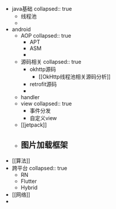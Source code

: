 - java基础
  collapsed:: true
	- 线程池
	-
- android
	- AOP
	  collapsed:: true
		- APT
		- ASM
		-
	- 源码相关
	  collapsed:: true
		- okhttp源码
			- [[OkHttp线程池相关源码分析]]
		- retrofit源码
		-
	- handler
	- view
	  collapsed:: true
		- 事件分发
		- 自定义view
	- [[jetpack]]
	- 图片加载框架
		-
- [[算法]]
- 跨平台
  collapsed:: true
	- RN
	- Flutter
	- Hybrid
- [[网络]]
-